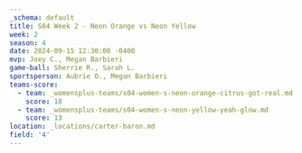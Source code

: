 ```yaml
---
_schema: default
title: S04 Week 2 - Neon Orange vs Neon Yellow
week: 2
season: 4
date: 2024-09-15 12:30:00 -0400
mvp: Joey C., Megan Barbieri
game-ball: Sherrie R., Sarah L.
sportsperson: Aubrie O., Megan Barbieri
teams-score:
  - team: _womensplus-teams/s04-women-s-neon-orange-citrus-got-real.md
    score: 18
  - team: _womensplus-teams/s04-women-s-neon-yellow-yeah-glow.md
    score: 13
location: _locations/carter-baron.md
field: '4'
---
```


